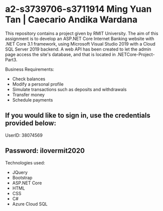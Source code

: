 # a2-s3739706-s3711914     Ming Yuan Tan | Caecario Andika Wardana 

This repository contains a project given by RMIT University. The aim of this assignment is to develop an ASP.NET Core Internet Banking website with .NET Core 3.1 framework, using Microsoft Visual Studio 2019 with a Cloud SQL Server 2019 backend. A web API has been created to let the admin page access the site's database, and that is located in .NETCore-Project-Part3.

Business Requirements: 
- Check balances 
- Modify a personal profile 
- Simulate transactions such as deposits and withdrawals 
- Transfer money 
- Schedule payments 

If you would like to sign in, use the credentials provided below: 
------------------------------------------------------------------
UserID: 
38074569

Password: 
ilovermit2020
------------------------------------------------------------------

Technologies used: 
- JQuery 
- Bootstrap 
- ASP.NET Core 
- HTML 
- CSS 
- C# 
- Azure Cloud SQL 
